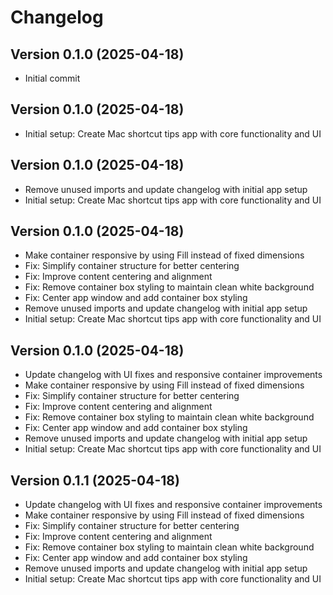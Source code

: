 # Changelog

## Version 0.1.0 (2025-04-18)
* Initial commit
## Version 0.1.0 (2025-04-18)
* Initial setup: Create Mac shortcut tips app with core functionality and UI
## Version 0.1.0 (2025-04-18)
* Remove unused imports and update changelog with initial app setup
* Initial setup: Create Mac shortcut tips app with core functionality and UI
## Version 0.1.0 (2025-04-18)
* Make container responsive by using Fill instead of fixed dimensions
* Fix: Simplify container structure for better centering
* Fix: Improve content centering and alignment
* Fix: Remove container box styling to maintain clean white background
* Fix: Center app window and add container box styling
* Remove unused imports and update changelog with initial app setup
* Initial setup: Create Mac shortcut tips app with core functionality and UI
## Version 0.1.0 (2025-04-18)
* Update changelog with UI fixes and responsive container improvements
* Make container responsive by using Fill instead of fixed dimensions
* Fix: Simplify container structure for better centering
* Fix: Improve content centering and alignment
* Fix: Remove container box styling to maintain clean white background
* Fix: Center app window and add container box styling
* Remove unused imports and update changelog with initial app setup
* Initial setup: Create Mac shortcut tips app with core functionality and UI
## Version 0.1.1 (2025-04-18)
* Update changelog with UI fixes and responsive container improvements
* Make container responsive by using Fill instead of fixed dimensions
* Fix: Simplify container structure for better centering
* Fix: Improve content centering and alignment
* Fix: Remove container box styling to maintain clean white background
* Fix: Center app window and add container box styling
* Remove unused imports and update changelog with initial app setup
* Initial setup: Create Mac shortcut tips app with core functionality and UI